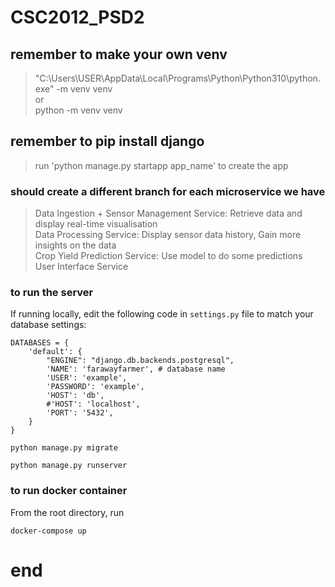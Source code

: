 # CSC2012_PSD2

## remember to make your own venv
> "C:\Users\USER\AppData\Local\Programs\Python\Python310\python.exe" -m venv venv<br />
> or<br />
> python -m venv venv

##  remember to pip install django

> run 'python manage.py startapp app_name' to create the app

### should create a different branch for each microservice we have
> Data Ingestion + Sensor Management Service: Retrieve data and display real-time visualisation<br />
Data Processing Service: Display sensor data history, Gain more insights on the data<br />
Crop Yield Prediction Service: Use model to do some predictions<br />
User Interface Service

### to run the server
If running locally, edit the following code in ```settings.py``` file to match your database settings:
```
DATABASES = {
    'default': {
        "ENGINE": "django.db.backends.postgresql",
        'NAME': 'farawayfarmer', # database name
        'USER': 'example',
        'PASSWORD': 'example',
        'HOST': 'db',
        #'HOST': 'localhost',
        'PORT': '5432',
    }
}
```
```
python manage.py migrate
```
```
python manage.py runserver
```


### to run docker container
From the root directory, run
```
docker-compose up
```
# end

